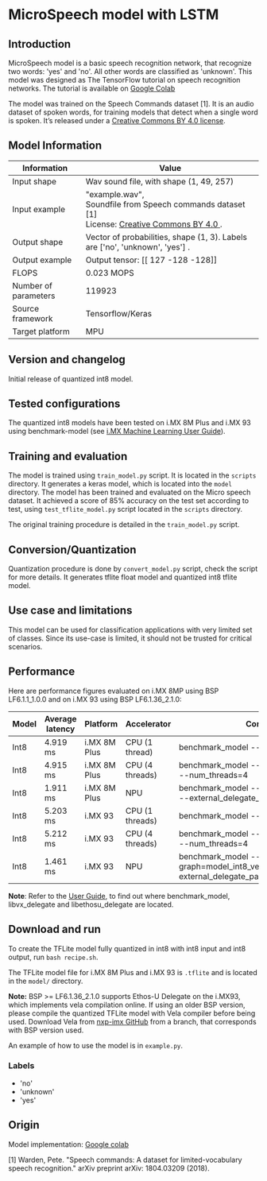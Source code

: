 # MicroSpeech model with LSTM

## Introduction

MicroSpeech model is a basic speech recognition network, that recognize two words: 'yes' and 'no'. All other words are
classified as 'unknown'. This model was designed as The TensorFlow tutorial on speech recognition networks. The tutorial
is available
on [Google Colab](https://colab.research.google.com/github/tensorflow/tflite-micro/blob/main/third_party/xtensa/examples/micro_speech_lstm/train/micro_speech_with_lstm_op.ipynb)

The model was trained on the Speech Commands dataset [1]. It is an audio dataset of spoken words, for training models
that detect when a single word is spoken. It’s released under
a [Creative Commons BY 4.0 license](https://creativecommons.org/licenses/by/4.0/).

## Model Information

 Information          | Value                                                                                                                                                 
----------------------|-------------------------------------------------------------------------------------------------------------------------------------------------------
 Input shape          | Wav sound file, with shape (1, 49, 257)                                                                                                               
 Input example        | "example.wav",</br> Soundfile from Speech commands dataset [1]</br>License: [Creative Commons BY 4.0 ](https://creativecommons.org/licenses/by/4.0/). 
 Output shape         | Vector of probabilities, shape (1, 3). Labels are ['no', 'unknown', 'yes'] .                                                                          
 Output example       | Output tensor: [[ 127 -128 -128]]                                                                                                                     
 FLOPS                | 0.023 MOPS                                                                                                                                            
 Number of parameters | 119923                                                                                                                                                
 Source framework     | Tensorflow/Keras                                                                                                                                      
 Target platform      | MPU                                                                                                                                                   

## Version and changelog

Initial release of quantized int8 model.

## Tested configurations

The quantized int8 models have been tested on i.MX 8M Plus and i.MX 93 using benchmark-model
(see [i.MX Machine Learning User Guide](https://www.nxp.com/docs/en/user-guide/IMX-MACHINE-LEARNING-UG.pdf)).

## Training and evaluation
The model is trained using `train_model.py` script. It is located in the `scripts` directory. It generates a keras
model,
which is located into the `model` directory.
The model has been trained and evaluated on the Micro speech dataset. It achieved a score of 85% accuracy on the test
set according to test, using `test_tflite_model.py` script located in the `scripts` directory.

The original training procedure is detailed in the `train_model.py` script.

## Conversion/Quantization

 Quantization procedure is done by `convert_model.py` script, check
the script for more details. It generates tflite float model and quantized int8 tflite model.

## Use case and limitations

This model can be used for classification applications with very limited set of classes. Since its use-case is limited,
it should not be trusted for critical scenarios.

## Performance

Here are performance figures evaluated on i.MX 8MP using BSP LF6.1.1_1.0.0 and on i.MX 93 using BSP LF6.1.36_2.1.0:

 Model | Average latency | Platform     | Accelerator     | Command                                                                                                                                     
-------|-----------------|--------------|-----------------|---------------------------------------------------------------------------------------------------------------------------------------------
 Int8  | 4.919 ms        | i.MX 8M Plus | CPU (1 thread)  | benchmark_model --graph=model_int8.tflite                                                          
 Int8  | 4.915 ms        | i.MX 8M Plus | CPU (4 threads) | benchmark_model --graph=model_int8.tflite --num_threads=4                                          
 Int8  | 1.911 ms        | i.MX 8M Plus | NPU             | benchmark_model --graph=model_int8.tflite --external_delegate_path=libvx_delegate.so      
 Int8  | 5.203 ms        | i.MX 93      | CPU (1 threads) | benchmark_model --graph=model_int8.tflite                                                          
 Int8  | 5.212 ms        | i.MX 93      | CPU (4 threads) | benchmark_model --graph=model_int8.tflite --num_threads=4                                          
 Int8  | 1.461 ms        | i.MX 93      | NPU             | benchmark_model --graph=model_int8_vela.tflite --external_delegate_path=libethosu_delegate.so 

**Note**: Refer to the [User Guide](https://www.nxp.com/docs/en/user-guide/IMX-MACHINE-LEARNING-UG.pdf), to find out where benchmark_model, libvx_delegate and libethosu_delegate are located.


## Download and run

To create the TFLite model fully quantized in int8 with int8 input and int8 output, run `bash recipe.sh`.

The TFLite model file for i.MX 8M Plus and i.MX 93 is `.tflite` and is located in the `model/` directory.  

**Note:** BSP >= LF6.1.36_2.1.0 supports Ethos-U Delegate on the i.MX93, which implements vela compilation online. If using an older BSP version, please compile the quantized TFLite model with Vela compiler before being used. Download Vela from [nxp-imx GitHub](https://github.com/nxp-imx/ethos-u-vela) from a branch, that corresponds with BSP version used.

An example of how to use the model is in `example.py`.

### Labels

- 'no'
- 'unknown'
- 'yes'

## Origin

Model
implementation: [Google colab](https://colab.research.google.com/github/tensorflow/tflite-micro/blob/main/third_party/xtensa/examples/micro_speech_lstm/train/micro_speech_with_lstm_op.ipynb)

[1] Warden, Pete. "Speech commands: A dataset for limited-vocabulary speech recognition." arXiv preprint arXiv:
1804.03209 (2018).
